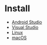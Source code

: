 
# Install

- [Android Studio](./androidStudio.md)
- [Visual Studio](./visualStudio.md)
- [Linux](./linux.md)
- [macOS](./macos.md)
